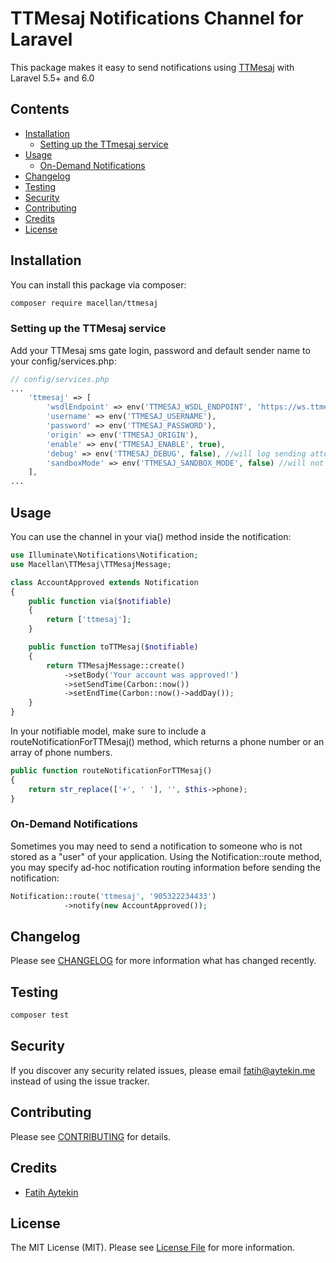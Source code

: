 # TTMesaj Notifications Channel for Laravel

This package makes it easy to send notifications using [TTMesaj](https://ttmesaj.com) with Laravel 5.5+ and 6.0

## Contents

- [Installation](#installation)
    - [Setting up the TTmesaj service](#setting-up-the-TTMesaj-service)
- [Usage](#usage)
    - [ On-Demand Notifications](#on-demand-notifications)
- [Changelog](#changelog)
- [Testing](#testing)
- [Security](#security)
- [Contributing](#contributing)
- [Credits](#credits)
- [License](#license)

## Installation

You can install this package via composer:

``` bash
composer require macellan/ttmesaj
```

### Setting up the TTMesaj service

Add your TTMesaj sms gate login, password and default sender name to your config/services.php:

```php
// config/services.php
...
    'ttmesaj' => [
        'wsdlEndpoint' => env('TTMESAJ_WSDL_ENDPOINT', 'https://ws.ttmesaj.com/Service1.asmx?WSDL'),
        'username' => env('TTMESAJ_USERNAME'),
        'password' => env('TTMESAJ_PASSWORD'),
        'origin' => env('TTMESAJ_ORIGIN'),
        'enable' => env('TTMESAJ_ENABLE', true),
        'debug' => env('TTMESAJ_DEBUG', false), //will log sending attempts and results
        'sandboxMode' => env('TTMESAJ_SANDBOX_MODE', false) //will not invoke API call
    ],
...
```

## Usage

You can use the channel in your via() method inside the notification:

```php
use Illuminate\Notifications\Notification;
use Macellan\TTMesaj\TTMesajMessage;

class AccountApproved extends Notification
{
    public function via($notifiable)
    {
        return ['ttmesaj'];
    }

    public function toTTMesaj($notifiable)
    {
        return TTMesajMessage::create()
            ->setBody('Your account was approved!')
            ->setSendTime(Carbon::now())
            ->setEndTime(Carbon::now()->addDay());  
    }
}
```

In your notifiable model, make sure to include a routeNotificationForTTMesaj() method, which returns a phone number or an array of phone numbers.

```php
public function routeNotificationForTTMesaj()
{
    return str_replace(['+', ' '], '', $this->phone);
}
```

### On-Demand Notifications

Sometimes you may need to send a notification to someone who is not stored as a "user" of your application. Using the Notification::route method, you may specify ad-hoc notification routing information before sending the notification:

```php
Notification::route('ttmesaj', '905322234433')  
            ->notify(new AccountApproved());
```

## Changelog

Please see [CHANGELOG](CHANGELOG.md) for more information what has changed recently.

## Testing

``` bash
composer test
```

## Security

If you discover any security related issues, please email fatih@aytekin.me instead of using the issue tracker.

## Contributing

Please see [CONTRIBUTING](CONTRIBUTING.md) for details.

## Credits

- [Fatih Aytekin](https://github.com/faytekin)

## License

The MIT License (MIT). Please see [License File](LICENSE.md) for more information.
